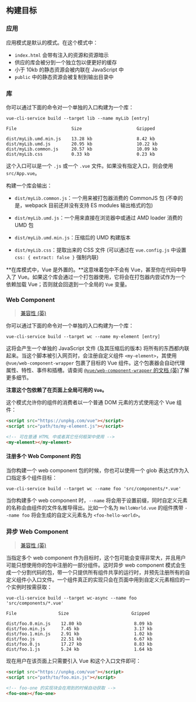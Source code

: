 ## 构建目标

### 应用

应用模式是默认的模式。在这个模式中：

- `index.html` 会带有注入的资源和资源暗示
- 供应的库会被分到一个独立包以便更好的缓存
- 小于 10kb 的静态资源会被内联在 JavaScript 中
- `public` 中的静态资源会被复制到输出目录中

### 库

你可以通过下面的命令对一个单独的入口构建为一个库：

```
vue-cli-service build --target lib --name myLib [entry]
```

```
File                     Size                     Gzipped

dist/myLib.umd.min.js    13.28 kb                 8.42 kb
dist/myLib.umd.js        20.95 kb                 10.22 kb
dist/myLib.common.js     20.57 kb                 10.09 kb
dist/myLib.css           0.33 kb                  0.23 kb
```

这个入口可以是一个 `.js` 或一个 `.vue` 文件。如果没有指定入口，则会使用 `src/App.vue`。

构建一个库会输出：

- `dist/myLib.common.js`：一个用来被打包器消费的 CommonJS 包 (不幸的是，webpack 目前还并没有支持 ES modules 输出格式的包)

- `dist/myLib.umd.js`：一个用来直接在浏览器中或通过 AMD loader 消费的 UMD 包

- `dist/myLib.umd.min.js`：压缩后的 UMD 构建版本

- `dist/myLib.css`：提取出来的 CSS 文件 (可以通过在 `vue.config.js` 中设置 `css: { extract: false }` 强制内联)

**在库模式中，Vue 是外置的。**这意味着包中不会有 Vue，甚至你在代码中导入了 Vue。如果这个库会通过一个打包器使用，它将会在打包器内尝试作为一个依赖加载 Vue；否则就会回退到一个全局的 `Vue` 变量。

### Web Component

> [兼容性 (英)](https://github.com/vuejs/vue-web-component-wrapper#compatibility)

你可以通过下面的命令对一个单独的入口构建为一个库：

```
vue-cli-service build --target wc --name my-element [entry]
```

这将会产生一个单独的 JavaScript 文件 (及其压缩后的版本) 将所有的东西都内联起来。当这个脚本被引入网页时，会注册自定义组件 `<my-element>`，其使用 `@vue/web-component-wrapper` 包裹了目标的 Vue 组件。这个包裹器会自动代理属性、特性、事件和插槽。请查阅 [`@vue/web-component-wrapper` 的文档 (英)](https://github.com/vuejs/vue-web-component-wrapper)了解更多细节。

**注意这个包依赖了在页面上全局可用的 `Vue`。**

这个模式允许你的组件的消费者以一个普通 DOM 元素的方式使用这个 Vue 组件：

``` html
<script src="https://unpkg.com/vue"></script>
<script src="path/to/my-element.js"></script>

<!-- 可在普通 HTML 中或者其它任何框架中使用 -->
<my-element></my-element>
```

#### 注册多个 Web Component 的包

当你构建一个 web component 包的时候，你也可以使用一个 glob 表达式作为入口指定多个组件目标：

```
vue-cli-service build --target wc --name foo 'src/components/*.vue'
```

当你构建多个 web component 时，`--name` 将会用于设置前缀，同时自定义元素的名称会由组件的文件名推导得出。比如一个名为 `HelloWorld.vue` 的组件携带 `--name foo` 将会生成的自定义元素名为 `<foo-hello-world>`。

### 异步 Web Component

> [兼容性 (英)](https://github.com/vuejs/vue-web-component-wrapper#compatibility)

当指定多个 web component 作为目标时，这个包可能会变得非常大，并且用户可能只想使用你的包中注册的一部分组件。这时异步 web component 模式会生成一个分割代码的包，带一个只提供所有组件共享的运行时，并预先注册所有的自定义组件小入口文件。一个组件真正的实现只会在页面中用到自定义元素相应的一个实例时按需获取：


```
vue-cli-service build --target wc-async --name foo 'src/components/*.vue'
```

```
File                Size                        Gzipped

dist/foo.0.min.js    12.80 kb                    8.09 kb
dist/foo.min.js      7.45 kb                     3.17 kb
dist/foo.1.min.js    2.91 kb                     1.02 kb
dist/foo.js          22.51 kb                    6.67 kb
dist/foo.0.js        17.27 kb                    8.83 kb
dist/foo.1.js        5.24 kb                     1.64 kb
```

现在用户在该页面上只需要引入 Vue 和这个入口文件即可：

``` html
<script src="https://unpkg.com/vue"></script>
<script src="path/to/foo.min.js"></script>

<!-- foo-one 的实现块会在用到的时候自动获取 -->
<foo-one></foo-one>
```
